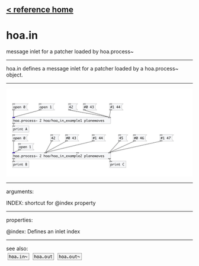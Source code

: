 [< reference home](index.html)
---

# hoa.in


message inlet for a patcher loaded by hoa.process~

---

hoa.in defines a message inlet for a patcher loaded by a hoa.process~
            object.
<br>


---


![example](examples/hoa.in-example.jpg)

---
arguments:

INDEX: shortcut for @index property<br>

---
properties:

@index: Defines an inlet
            index<br>

---
see also:<br>
[![hoa.in~](img/object_hoa.in~.png)](hoa.in~.html)
[![hoa.out](img/object_hoa.out.png)](hoa.out.html)
[![hoa.out~](img/object_hoa.out~.png)](hoa.out~.html)
